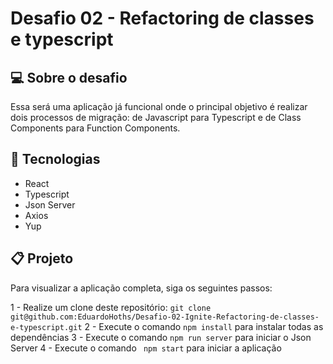 # Desafio 02 - Refactoring de classes e typescript

## 💻 Sobre o desafio

Essa será uma aplicação já funcional onde o principal objetivo é realizar dois processos de migração: de Javascript para Typescript e de Class Components para Function Components.

## 🚀 Tecnologias
- React
- Typescript
- Json Server
- Axios
- Yup

## 📋 Projeto

Para visualizar a aplicação completa, siga os seguintes passos:

1 - Realize um clone deste repositório: ``git clone git@github.com:EduardoHoths/Desafio-02-Ignite-Refactoring-de-classes-e-typescript.git``
2 - Execute o comando ``npm install`` para instalar todas as dependências
3 - Execute o comando ``npm run server`` para iniciar o Json Server
4 - Execute o comando `` npm start`` para iniciar a aplicação 